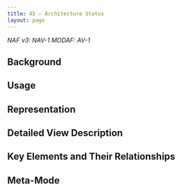 ```yaml
---
title: A5 – Architecture Status
layout: page
---
```


*NAF v3: NAV-1 MODAF: AV-1*

## Background

## Usage

## Representation

## Detailed View Description

## Key Elements and Their Relationships

## Meta-Mode

